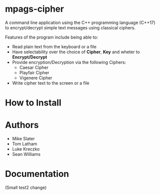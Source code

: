 # mpags-cipher
A command line application using the C++ programming language (C++17) to encrypt/decrypt simple text messages using classical ciphers.

Features of the program include being able to:
* Read plain text from the keyboard or a file
* Have selectability over the choice of **Cipher**, **Key** and wheter to **Encrypt/Decrypt**
* Provide encryption/Decryption via the following Ciphers:
    - Caesar Cipher
    - Playfair Cipher
    - Vigenere Cipher
* Write cipher text to the screen or a file

# How to Install

# Authors
* Mike Slater
* Tom Latham
* Luke Kreczko
* Sean Williams

# Documentation

(Small test2 change)
